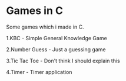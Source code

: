 # Games in C

Some games which i made in C. 

1.KBC - Simple General Knowledge Game

2.Number Guess - Just a guessing game

3.Tic Tac Toe - Don't think I should explain this 

4.Timer - Timer application 
